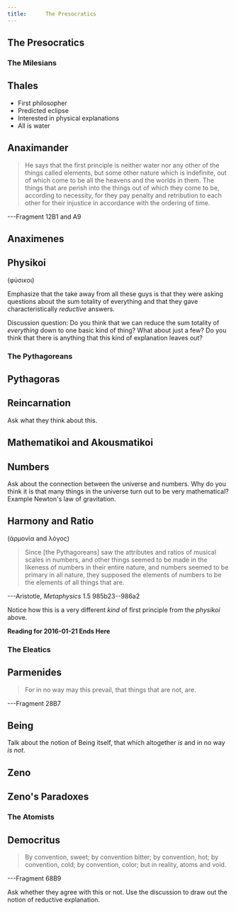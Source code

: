 ```yaml
---
title:      The Presocratics
---
```


<section>

# The Presocratics #

</section>
<section><!--Begin Milesians-->
<section>

# The Milesians #

</section>
<section>

## Thales ##

<aside class="notes">

- First philosopher
- Predicted eclipse
- Interested in physical explanations
- All is water

</aside>
</section>
<section>

## Anaximander ##

</section>
<section data-background="http://gaianews.it/wp-content/uploads/AnaximanderRelief.jpg">

> He says that the first principle is neither water nor any other
> of the things called elements, but some other nature which is
> indefinite, out of which come to be all the heavens and the
> worlds in them.  The things that are perish into the things out
> of which they come to be, according to necessity, for they pay
> penalty and retribution to each other for their injustice in
> accordance with the ordering of time.

---Fragment 12B1 and A9

</section>
<section>

## Anaximenes ##

</section>
<section>

## Physikoi ##

(φύσικοι)

<aside class="notes">

Emphasize that the take away from all these guys is that they were asking questions about the sum totality of everything and that they gave characteristically *reductive* answers.

Discussion question: Do you think that we can reduce the sum totality of *everything* down to one basic kind of thing?  What about just a few?  Do you think that there is anything that this kind of explanation leaves out?

</aside>
</section>
</section><!--End Milesians-->
<section><!--Begin Pythagoreans-->
<section>

# The Pythagoreans #

</section>
<section>

## Pythagoras ##

</section>
<section>

## Reincarnation ##

<aside class="notes">

Ask what they think about this.

</aside>
</section>
<section>

## Mathematikoi and Akousmatikoi ##

</section>
<section>

## Numbers ##

<aside class="notes">

Ask about the connection between the universe and numbers.  Why do you think it is that many things in the universe turn out to be very mathematical?  Example Newton's law of gravitation.

</aside>
</section>
<section>

## Harmony and Ratio ##

(ἁρμονία and λόγος)

</section>
<section data-background="http://i187.photobucket.com/albums/x31/ginam2882/49%20Rome/59ec.jpg">

> Since [the Pythagoreans] saw the attributes and ratios of musical
> scales in numbers, and other things seemed to be made in the
> likeness of numbers in their entire nature, and numbers seemed to
> be primary in all nature, they supposed the elements of numbers
> to be the elements of all things that are.

---Aristotle, *Metaphysics* 1.5 985b23--986a2

<aside class="notes">

Notice how this is a very different *kind* of first principle from the *physikoi* above.

**Reading for 2016-01-21 Ends Here**

</aside>
</section>
</section><!--End Pythagoreans-->
<section><!--Begin Eleatics-->
<section>

# The Eleatics #

</section>
<section>

## Parmenides ##

</section>
<section>

> For in no way may this prevail, that things that are not, are.

---Fragment 28B7

</section>
<section>

## Being ##

<aside class="notes">

Talk about the notion of Being itself, that which altogether *is* and in no way *is not*.

</aside>
</section>
<section>

## Zeno ##

</section>
<section>

## Zeno's Paradoxes ##

</section>
</section><!--End Eleatics-->
<section><!--Begin Atomists-->
<section>

# The Atomists #

</section>
<section>

## Democritus ##

</section>
<section data-background="http://cdn.dipity.com/uploads/events/ac5b52df682da7fb6b091a5b28a07232_1M.png">

> By convention, sweet; by convention bitter; by convention, hot;
> by convention, cold; by convention, color; but in reality, atoms
> and void.

---Fragment 68B9

<aside class="notes">

Ask whether they agree with this or not.  Use the discussion to draw out the notion of reductive explanation.

</aside>
</section>
</section><!--End Atomists-->


